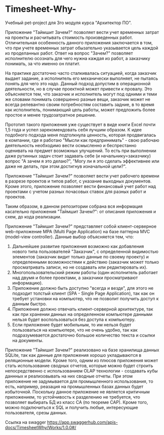 # Timesheet-Why-
Учебный pet-project для 3го модуля курса "Архитектор ПО".

Приложение "Таймшит Зачем?" позволяет вести учет временных затрат на проекты и расчитывать стоимость произведенных работ. Отличительная особенность данного приложения заключается в том, что при учете временных затрат обызательно указывается цель каждой из проделанных работ. Ответ на вопрос "Зачем?" позволяет исполнителю осознать для чего нужна каждая из работ, а заказчику понимать, за что именно он платит.

На практике достаточно часто сталкивалась ситуацией, когда заказчик выдает задание, а исполнитель его механически выполняет, не пытаясь понять для чего это надо. Данный подход допустим в операционной деятельности, но в случае проектной может привести к провалу. Это объясняется тем, что заказчик и исполнитель могут под одними и теми же словами понимать совершенно разные вещи, заказчик может не всегда релевантно своим потребностям составить задние, в то время как исполнитель, понимающий цель работы, может предложить более простое и менее трудозатратное решение.

Прототип такого приложения уже существует в виде книги Excel почти 1,5 года и успел зарекомендовать себя лучшим образом. К идее подобного подхода меня подтолкнула ценность, которая продвигалась в компании, где я работаю "Мысли как предпринимать" - свою рабочаю деятельность необходимо вести осмысленно и беспрестанно оценивать на предмет возможных улучшений. То есть при выполнении даже рутинных задач стоит задавать себе (и начальнику=заказчику) вопрос "А зачем я это делаю?", "Могу ли я это сделать эффективнее или даже не делать, при этом достигнув изначальной цели?".

Приложение "Таймшит Зачем?" позволяет вести учет рабочего времени в разрезе проектов и типов работ, с указание выходных документов. Кроме этого, приложение позволяет вести финансовый учет работ над проектами с учетом разных почасовых ставок для разных работ и проектов.

Таким образом, в данном репозитории собрана вся информация касательно приложения "Таймшит Зачем?": от описания приложения и схем, до кода реализации.

Приложение "Таймшит Зачем?" представляет собой клиент-серверное web-приложение MPA (Multi Page Application) на базе паттерна MVC (model-view controller). 
Данные выбор объясняется тем, что:
1. Дальнейшее развитие приложения возможно как добавления нового типа пользователей "Заказчик", с определенной видимостью элементов (заказчик видит только данные по своему проекту) и определенными возможностями к действию (заказчик может только просматривать записи, но не создавать или редактировать их).
2. Многопользовательский режим работы (один исполнитель работает над двумя и более проектами, а заказчики просматривают информацию).
3. Приложение должно быть доступно "всегда и везде", для этого не подходит толстый клиент (SPA - Single Page Application), так как он требует установки на компьютер, что не позволит получить доступ к данным быстро.
4. Приложение должно отвечать клиент-серверной архитектуре, так как при хранении данных на определенном компьютере данными нельзя будет воспользоваться без доступа к компьютеру.
5. Если приложение будет мобильным, то им нельзя будет пользоваться на компьютере, что не очень удобно, так как подразумевается достаточно большое количество текста и ссылки на документы.

Приложение "Таймшит Зачем?"	реализовано на базе хранилища данных SQLite, так как данные для приложения хорошо укладываются в реляционные модели. Кроме того, одним из плюсов приложения может стать использование сводных отчетов, которые можно будет строить непосредственно с использованием OLAP технологии - создавать кубы даннных и реализовывать на них сводные отчеты. При этом приложение не задумывается для промышленного использования, то есть, например, реазация на промышленных базах данных будет избыточной.
Поскольку данное приложение не является критичным приложением, то устойчивость к разделению не требуется, что позволяет выбирать БД из класс CA (по теореме CAP). 
Кроме того, можно подключиться к SQL и получить любые, интересующие пользователя, срезы данных.


Ссылка на swagger https://app.swaggerhub.com/apis-docs/TimesheetWhy/Works/1.0.0#/
